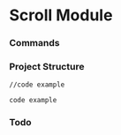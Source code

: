 # Scroll Module 


### Commands


### Project Structure

```
//code example
```

```
code example
```

### Todo

